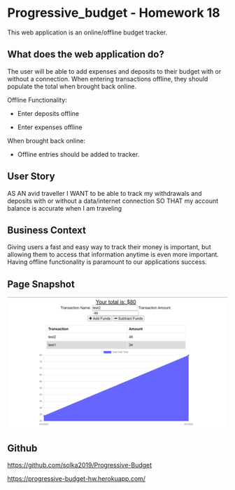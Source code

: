 # Progressive_budget - Homework 18
This web application is an online/offline budget tracker.

## What does the web application do?
The user will be able to add expenses and deposits to their budget with or without a connection. When entering transactions offline, they should populate the total when brought back online.

Offline Functionality:

  * Enter deposits offline

  * Enter expenses offline

When brought back online:

  * Offline entries should be added to tracker.

## User Story
AS AN avid traveller
I WANT to be able to track my withdrawals and deposits with or without a data/internet connection
SO THAT my account balance is accurate when I am traveling

## Business Context

Giving users a fast and easy way to track their money is important, but allowing them to access that information anytime is even more important. Having offline functionality is paramount to our applications success.

## Page Snapshot

![Progressive Budget](./public/assets/images/ProgressiveBudget.PNG)


## Github

https://github.com/solka2019/Progressive-Budget

https://progressive-budget-hw.herokuapp.com/